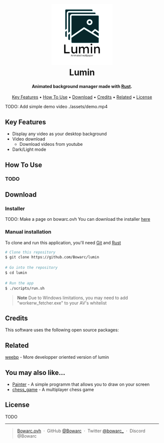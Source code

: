 <h1 align="center">
  <br>
  <!-- Add lumin img -->
  <img src="assets/logo2.png" alt="lumin" width="200">
  <br>
  Lumin
  <br>
</h1>

<h4 align="center">Animated background manager made with <a href="http://rust-lang.org" target="_blank">Rust</a>.</h4>

<p align="center">
  <a href="#key-features">Key Features</a> •
  <a href="#how-to-use">How To Use</a> •
  <a href="#download">Download</a> •
  <a href="#credits">Credits</a> •
  <a href="#related">Related</a> •
  <a href="#license">License</a>
</p>

TODO: Add simple demo video
./assets/demo.mp4

## Key Features

* Display any video as your desktop background
* Video download
  - Download videos from youtube
* Dark/Light mode


## How To Use

### TODO

## Download

### Installer
TODO: Make a page on bowarc.ovh
You can download the installer [here](https://github.com/Bowarc/lumin) 

### Manual installation
To clone and run this application, you'll need [Git](https://git-scm.com) and [Rust](https://rust-lang.org/)

```bash
# Clone this repository
$ git clone https://github.com/Bowarc/lumin

# Go into the repository
$ cd lumin

# Run the app
$ ./scripts/run.sh
```

> **Note**
> Due to Windows limitations, you may need to add "workerw_fetcher.exe" to your AV's whitelist 

## Credits

This software uses the following open source packages:

<!-- - [egui](http://docs.rs/egui) -->
<!-- - [egui-notify](https://docs.rs/egui-notify) -->

## Related

[weebp](https://github.com/Francesco149/weebp) - More developper oriented version of lumin

## You may also like...

- [Painter](https://github.com/bowarc/painter) - A simple programm that allows you to draw on your screen
- [chess_game](https://github.com/bowarc/chess_game) - A multiplayer chess game

## License

TODO

---

> [Bowarc.ovh](https://www.bowarc.ovh) &nbsp;&middot;&nbsp;
> GitHub [@Bowarc](https://github.com/Bowarc) &nbsp;&middot;&nbsp;
> Twitter [@bowarc_](https://twitter.com/bowarc_) &nbsp;&middot;&nbsp;
> Discord @Bowarc

